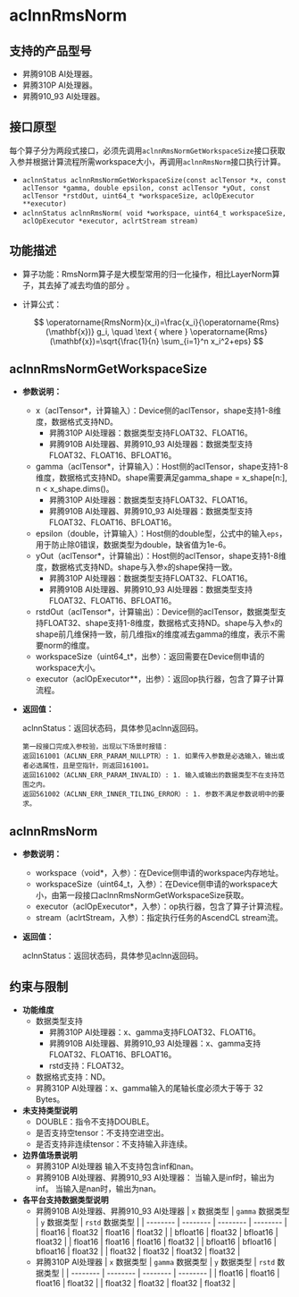 # aclnnRmsNorm

## 支持的产品型号

- 昇腾910B AI处理器。
- 昇腾310P AI处理器。
- 昇腾910_93 AI处理器。

## 接口原型

每个算子分为两段式接口，必须先调用`aclnnRmsNormGetWorkspaceSize`接口获取入参并根据计算流程所需workspace大小，再调用`aclnnRmsNorm`接口执行计算。

- `aclnnStatus aclnnRmsNormGetWorkspaceSize(const aclTensor *x, const aclTensor *gamma, double epsilon, const aclTensor *yOut, const aclTensor *rstdOut, uint64_t *workspaceSize, aclOpExecutor **executor)`
- `aclnnStatus aclnnRmsNorm( void *workspace, uint64_t workspaceSize, aclOpExecutor *executor, aclrtStream stream)`

## 功能描述

- 算子功能：RmsNorm算子是大模型常用的归一化操作，相比LayerNorm算子，其去掉了减去均值的部分 。
- 计算公式：

  $$
  \operatorname{RmsNorm}(x_i)=\frac{x_i}{\operatorname{Rms}(\mathbf{x})} g_i, \quad \text { where } \operatorname{Rms}(\mathbf{x})=\sqrt{\frac{1}{n} \sum_{i=1}^n x_i^2+eps}
  $$

## aclnnRmsNormGetWorkspaceSize

- **参数说明：**

  - x（aclTensor*，计算输入）：Device侧的aclTensor，shape支持1-8维度，数据格式支持ND。
    - 昇腾310P AI处理器：数据类型支持FLOAT32、FLOAT16。
    - 昇腾910B AI处理器、昇腾910_93 AI处理器：数据类型支持FLOAT32、FLOAT16、BFLOAT16。
  - gamma（aclTensor*，计算输入）：Host侧的aclTensor，shape支持1-8维度，数据格式支持ND。shape需要满足gamma_shape = x_shape\[n:\], n < x_shape.dims()。
    - 昇腾310P AI处理器：数据类型支持FLOAT32、FLOAT16。
    - 昇腾910B AI处理器、昇腾910_93 AI处理器：数据类型支持FLOAT32、FLOAT16、BFLOAT16。
  - epsilon（double，计算输入）：Host侧的double型，公式中的输入`eps`，用于防止除0错误，数据类型为double，缺省值为1e-6。
  - yOut（aclTensor*，计算输出）：Host侧的aclTensor，shape支持1-8维度，数据格式支持ND。shape与入参`x`的shape保持一致。
    - 昇腾310P AI处理器：数据类型支持FLOAT32、FLOAT16。
    - 昇腾910B AI处理器、昇腾910_93 AI处理器：数据类型支持FLOAT32、FLOAT16、BFLOAT16。
  - rstdOut（aclTensor*，计算输出）：Device侧的aclTensor，数据类型支持FLOAT32、shape支持1-8维度，数据格式支持ND。shape与入参`x`的shape前几维保持一致，前几维指x的维度减去gamma的维度，表示不需要norm的维度。
  - workspaceSize（uint64_t*，出参）：返回需要在Device侧申请的workspace大小。
  - executor（aclOpExecutor**，出参）：返回op执行器，包含了算子计算流程。

- **返回值：**

  aclnnStatus：返回状态码，具体参见aclnn返回码。

  ```
  第一段接口完成入参校验，出现以下场景时报错：
  返回161001（ACLNN_ERR_PARAM_NULLPTR）: 1. 如果传入参数是必选输入，输出或者必选属性，且是空指针，则返回161001。
  返回161002（ACLNN_ERR_PARAM_INVALID）: 1. 输入或输出的数据类型不在支持范围之内。
  返回561002（ACLNN_ERR_INNER_TILING_ERROR）: 1. 参数不满足参数说明中的要求。
  ```

## aclnnRmsNorm

- **参数说明：**

  - workspace（void*，入参）：在Device侧申请的workspace内存地址。
  - workspaceSize（uint64_t，入参）：在Device侧申请的workspace大小，由第一段接口aclnnRmsNormGetWorkspaceSize获取。
  - executor（aclOpExecutor*，入参）：op执行器，包含了算子计算流程。
  - stream（aclrtStream，入参）：指定执行任务的AscendCL stream流。

- **返回值：**

  aclnnStatus：返回状态码，具体参见aclnn返回码。

## 约束与限制
- **功能维度**
  - 数据类型支持
    - 昇腾310P AI处理器：x、gamma支持FLOAT32、FLOAT16。
    - 昇腾910B AI处理器、昇腾910_93 AI处理器：x、gamma支持FLOAT32、FLOAT16、BFLOAT16。
    - rstd支持：FLOAT32。
  - 数据格式支持：ND。
  - 昇腾310P AI处理器：x、gamma输入的尾轴长度必须大于等于 32 Bytes。
- **未支持类型说明**
  - DOUBLE：指令不支持DOUBLE。
  - 是否支持空tensor：不支持空进空出。
  - 是否支持非连续tensor：不支持输入非连续。
- **边界值场景说明**
  - 昇腾310P AI处理器
    输入不支持包含inf和nan。
  - 昇腾910B AI处理器、昇腾910_93 AI处理器：
    当输入是inf时，输出为inf。
    当输入是nan时，输出为nan。
- **各平台支持数据类型说明**
  - 昇腾910B AI处理器、昇腾910_93 AI处理器
    | `x` 数据类型 | `gamma` 数据类型 | `y` 数据类型 | `rstd` 数据类型 |
    | -------- | -------- | -------- | -------- |
    | float16 | float32  | float16 | float32 |
    | bfloat16 | float32 | bfloat16 | float32 |
    | float16 | float16 | float16 | float32 |
    | bfloat16 | bfloat16 | bfloat16 | float32 |
    | float32 | float32  | float32 | float32  |
  - 昇腾310P AI处理器
    | `x` 数据类型 | `gamma` 数据类型 | `y` 数据类型 | `rstd` 数据类型 |
    | -------- | -------- | -------- | -------- |
    | float16 | float16 | float16 | float32 |
    | float32 | float32  | float32 | float32  |
